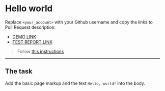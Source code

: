 # Hello world
Replace `<your_account>` with your Github username and copy the links to Pull Request description:
- [DEMO LINK](https://Andrii-Monko.github.io/layout_hello-world/)
- [TEST REPORT LINK](https://Andrii-Monko.github.io/layout_hello-world/report/html_report/)

> Follow [this instructions](https://mate-academy.github.io/layout_task-guideline/#how-to-solve-the-layout-tasks-on-github)
___

## The task 
Add the basic page markup and the text `Hello, world!` into the body.
